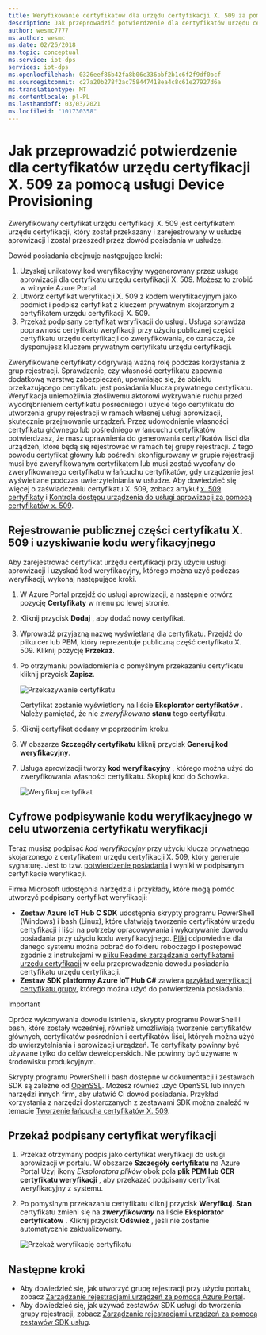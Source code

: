 ```yaml
---
title: Weryfikowanie certyfikatów dla urzędu certyfikacji X. 509 za pomocą usługi Azure IoT Hub Device Provisioning Service
description: Jak przeprowadzić potwierdzenie dla certyfikatów urzędu certyfikacji X. 509 za pomocą usługi Azure IoT Hub Device Provisioning Service (DPS)
author: wesmc7777
ms.author: wesmc
ms.date: 02/26/2018
ms.topic: conceptual
ms.service: iot-dps
services: iot-dps
ms.openlocfilehash: 0326eef86b42fa8b06c336bbf2b1c6f2f9df0bcf
ms.sourcegitcommit: c27a20b278f2ac758447418ea4c8c61e27927d6a
ms.translationtype: MT
ms.contentlocale: pl-PL
ms.lasthandoff: 03/03/2021
ms.locfileid: "101730358"
---
```

# <a name="how-to-do-proof-of-possession-for-x509-ca-certificates-with-your-device-provisioning-service"></a>Jak przeprowadzić potwierdzenie dla certyfikatów urzędu certyfikacji X. 509 za pomocą usługi Device Provisioning

Zweryfikowany certyfikat urzędu certyfikacji X. 509 jest certyfikatem urzędu certyfikacji, który został przekazany i zarejestrowany w usłudze aprowizacji i został przeszedł przez dowód posiadania w usłudze. 

Dowód posiadania obejmuje następujące kroki:
1. Uzyskaj unikatowy kod weryfikacyjny wygenerowany przez usługę aprowizacji dla certyfikatu urzędu certyfikacji X. 509. Możesz to zrobić w witrynie Azure Portal.
2. Utwórz certyfikat weryfikacji X. 509 z kodem weryfikacyjnym jako podmiot i podpisz certyfikat z kluczem prywatnym skojarzonym z certyfikatem urzędu certyfikacji X. 509.
3. Przekaż podpisany certyfikat weryfikacji do usługi. Usługa sprawdza poprawność certyfikatu weryfikacji przy użyciu publicznej części certyfikatu urzędu certyfikacji do zweryfikowania, co oznacza, że dysponujesz kluczem prywatnym certyfikatu urzędu certyfikacji.

Zweryfikowane certyfikaty odgrywają ważną rolę podczas korzystania z grup rejestracji. Sprawdzenie, czy własność certyfikatu zapewnia dodatkową warstwę zabezpieczeń, upewniając się, że obiektu przekazującego certyfikatu jest posiadania klucza prywatnego certyfikatu. Weryfikacja uniemożliwia złośliwemu aktorowi wykrywanie ruchu przed wyodrębnieniem certyfikatu pośredniego i użycie tego certyfikatu do utworzenia grupy rejestracji w ramach własnej usługi aprowizacji, skutecznie przejmowanie urządzeń. Przez udowodnienie własności certyfikatu głównego lub pośredniego w łańcuchu certyfikatów potwierdzasz, że masz uprawnienia do generowania certyfikatów liści dla urządzeń, które będą się rejestrować w ramach tej grupy rejestracji. Z tego powodu certyfikat główny lub pośredni skonfigurowany w grupie rejestracji musi być zweryfikowanym certyfikatem lub musi zostać wycofany do zweryfikowanego certyfikatu w łańcuchu certyfikatów, gdy urządzenie jest wyświetlane podczas uwierzytelniania w usłudze. Aby dowiedzieć się więcej o zaświadczeniu certyfikatu X. 509, zobacz artykuł [x. 509 certyfikaty](concepts-x509-attestation.md) i [Kontrola dostępu urządzenia do usługi aprowizacji za pomocą certyfikatów x. 509](concepts-x509-attestation.md#controlling-device-access-to-the-provisioning-service-with-x509-certificates).

## <a name="register-the-public-part-of-an-x509-certificate-and-get-a-verification-code"></a>Rejestrowanie publicznej części certyfikatu X. 509 i uzyskiwanie kodu weryfikacyjnego

Aby zarejestrować certyfikat urzędu certyfikacji przy użyciu usługi aprowizacji i uzyskać kod weryfikacyjny, którego można użyć podczas weryfikacji, wykonaj następujące kroki. 

1. W Azure Portal przejdź do usługi aprowizacji, a następnie otwórz pozycję **Certyfikaty** w menu po lewej stronie. 
2. Kliknij przycisk **Dodaj** , aby dodać nowy certyfikat.
3. Wprowadź przyjazną nazwę wyświetlaną dla certyfikatu. Przejdź do pliku cer lub PEM, który reprezentuje publiczną część certyfikatu X. 509. Kliknij pozycję **Przekaż**.
4. Po otrzymaniu powiadomienia o pomyślnym przekazaniu certyfikatu kliknij przycisk **Zapisz**.

    ![Przekazywanie certyfikatu](./media/how-to-verify-certificates/add-new-cert.png)  

   Certyfikat zostanie wyświetlony na liście **Eksplorator certyfikatów** . Należy pamiętać, że nie *zweryfikowano* **stanu** tego certyfikatu.

5. Kliknij certyfikat dodany w poprzednim kroku.

6. W obszarze **Szczegóły certyfikatu** kliknij przycisk **Generuj kod weryfikacyjny**.

7. Usługa aprowizacji tworzy **kod weryfikacyjny** , którego można użyć do zweryfikowania własności certyfikatu. Skopiuj kod do Schowka. 

   ![Weryfikuj certyfikat](./media/how-to-verify-certificates/verify-cert.png)  

## <a name="digitally-sign-the-verification-code-to-create-a-verification-certificate"></a>Cyfrowe podpisywanie kodu weryfikacyjnego w celu utworzenia certyfikatu weryfikacji

Teraz musisz podpisać *kod weryfikacyjny* przy użyciu klucza prywatnego skojarzonego z certyfikatem urzędu certyfikacji X. 509, który generuje sygnaturę. Jest to tzw. [potwierdzenie posiadania](https://tools.ietf.org/html/rfc5280#section-3.1) i wyniki w podpisanym certyfikacie weryfikacji.

Firma Microsoft udostępnia narzędzia i przykłady, które mogą pomóc utworzyć podpisany certyfikat weryfikacji: 

- **Zestaw Azure IoT Hub C SDK** udostępnia skrypty programu PowerShell (Windows) i bash (Linux), które ułatwiają tworzenie certyfikatów urzędu certyfikacji i liści na potrzeby opracowywania i wykonywanie dowodu posiadania przy użyciu kodu weryfikacyjnego. [Pliki](https://github.com/Azure/azure-iot-sdk-c/tree/master/tools/CACertificates) odpowiednie dla danego systemu można pobrać do folderu roboczego i postępować zgodnie z instrukcjami w [pliku Readme zarządzania certyfikatami urzędu certyfikacji](https://github.com/Azure/azure-iot-sdk-c/blob/master/tools/CACertificates/CACertificateOverview.md) w celu przeprowadzenia dowodu posiadania certyfikatu urzędu certyfikacji. 
- **Zestaw SDK platformy Azure IoT Hub C#** zawiera [przykład weryfikacji certyfikatu grupy](https://github.com/Azure-Samples/azure-iot-samples-csharp/tree/master/provisioning/Samples/service/GroupCertificateVerificationSample), którego można użyć do potwierdzenia posiadania.
 
> [!IMPORTANT]
> Oprócz wykonywania dowodu istnienia, skrypty programu PowerShell i bash, które zostały wcześniej, również umożliwiają tworzenie certyfikatów głównych, certyfikatów pośrednich i certyfikatów liści, których można użyć do uwierzytelniania i aprowizacji urządzeń. Te certyfikaty powinny być używane tylko do celów deweloperskich. Nie powinny być używane w środowisku produkcyjnym. 

Skrypty programu PowerShell i bash dostępne w dokumentacji i zestawach SDK są zależne od [OpenSSL](https://www.openssl.org/). Możesz również użyć OpenSSL lub innych narzędzi innych firm, aby ułatwić Ci dowód posiadania. Przykład korzystania z narzędzi dostarczanych z zestawami SDK można znaleźć w temacie [Tworzenie łańcucha certyfikatów X. 509](tutorial-custom-hsm-enrollment-group-x509.md#create-an-x509-certificate-chain). 


## <a name="upload-the-signed-verification-certificate"></a>Przekaż podpisany certyfikat weryfikacji

1. Przekaż otrzymany podpis jako certyfikat weryfikacji do usługi aprowizacji w portalu. W obszarze **Szczegóły certyfikatu** na Azure Portal Użyj ikony  _Eksploratora plików_ obok pola **plik PEM lub CER certyfikatu weryfikacji** , aby przekazać podpisany certyfikat weryfikacyjny z systemu.

2. Po pomyślnym przekazaniu certyfikatu kliknij przycisk **Weryfikuj**. **Stan** certyfikatu zmieni się na **_zweryfikowany_** na liście **Eksplorator certyfikatów** . Kliknij przycisk **Odśwież** , jeśli nie zostanie automatycznie zaktualizowany.

   ![Przekaż weryfikację certyfikatu](./media/how-to-verify-certificates/upload-cert-verification.png)  

## <a name="next-steps"></a>Następne kroki

- Aby dowiedzieć się, jak utworzyć grupę rejestracji przy użyciu portalu, zobacz [Zarządzanie rejestracjami urządzeń za pomocą Azure Portal](how-to-manage-enrollments.md).
- Aby dowiedzieć się, jak używać zestawów SDK usługi do tworzenia grupy rejestracji, zobacz [Zarządzanie rejestracjami urządzeń za pomocą zestawów SDK usług](./quick-enroll-device-x509-java.md).